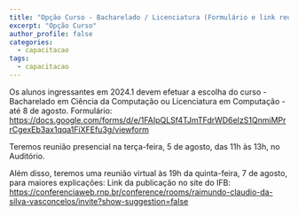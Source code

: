 ```yaml
---
title: "Opção Curso - Bacharelado / Licenciatura (Formulário e link reunião Terça-feira 5 de agosto 19h)"
excerpt: "Opção Curso"
author_profile: false
categories:
  - capacitacao
tags:
  - capacitacao
---
```

Os alunos ingressantes em 2024.1 devem efetuar a escolha do curso - Bacharelado em Ciência da Computação ou Licenciatura em Computação - até 8 de agosto.
Formulário: <https://docs.google.com/forms/d/e/1FAIpQLSf4TJmTFdrWD6eIzS1QnmiMPrrCgexEb3ax1qqa1FiXFEfu3g/viewform>

Teremos reunião presencial na terça-feira, 5 de agosto, das 11h às 13h, no Auditório.

Além disso, teremos uma reunião virtual às 19h da quinta-feira, 7 de agosto, para maiores explicações:
Link da publicação no site do IFB: 
<https://conferenciaweb.rnp.br/conference/rooms/raimundo-claudio-da-silva-vasconcelos/invite?show-suggestion=false>
